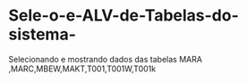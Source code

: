 # Sele-o-e-ALV-de-Tabelas-do-sistema-
Selecionando e mostrando dados das tabelas  MARA ,MARC,MBEW,MAKT,T001,T001W,T001k
